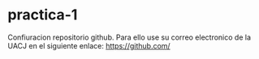 # practica-1
Confiuracion repositorio github.
Para ello use su correo electronico de la UACJ en el siguiente enlace:
https://github.com/
